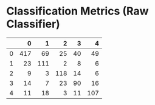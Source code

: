 # Classification Metrics (Raw Classifier)

|    |   0 |   1 |   2 |   3 |   4 |
|---:|----:|----:|----:|----:|----:|
|  0 | 417 |  69 |  25 |  40 |  49 |
|  1 |  23 | 111 |   2 |   8 |   6 |
|  2 |   9 |   3 | 118 |  14 |   6 |
|  3 |  14 |   7 |  23 |  90 |  16 |
|  4 |  11 |  18 |   3 |  11 | 107 |

